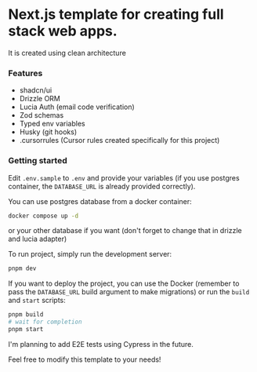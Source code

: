 # Next.js template for creating full stack web apps.

It is created using clean architecture

### Features
- shadcn/ui
- Drizzle ORM
- Lucia Auth (email code verification)
- Zod schemas
- Typed env variables
- Husky (git hooks)
- .cursorrules (Cursor rules created specifically for this project)

### Getting started

Edit `.env.sample` to `.env` and provide your variables (if you use postgres container, the `DATABASE_URL` is already provided correctly).

You can use postgres database from a docker container:

```bash
docker compose up -d
```
or your other database if you want (don't forget to change that in drizzle and lucia adapter)

To run project, simply run the development server:

```bash
pnpm dev
```

If you want to deploy the project, you can use the Docker (remember to pass the `DATABASE_URL` build argument to make migrations) or run the `build` and `start` scripts:
```bash
pnpm build
# wait for completion
pnpm start
```

I'm planning to add E2E tests using Cypress in the future.

Feel free to modify this template to your needs!